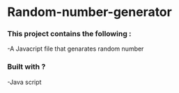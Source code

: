 # Random-number-generator
### This project contains the following :
-A Javacript file that genarates random number 

### Built with ?
-Java script 